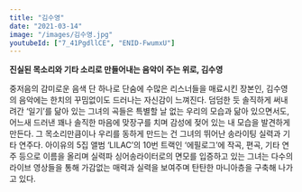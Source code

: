 ```yaml
---
title: "김수영"
date: "2021-03-14"
image: "/images/김수영.jpg"
youtubeId: ["7_41PgdllCE", "ENID-FwumxU"]
---
```


**진실된 목소리와 기타 소리로 만들어내는 음악이 주는 위로, 김수영**

중저음의 감미로운 음색 단 하나로 단숨에 수많은 리스너들을 매료시킨 장본인, 김수영의 음악에는 한치의 꾸밈없이도 드러나는 자신감이 느껴진다. 덤덤한 듯 솔직하게 써내려간 ‘일기’를 닮아 있는 그녀의 곡들은 특별할 날 없는 우리의 모습과 닮아 있으면서도, 어느새 드러낸 꽤나 솔직한 마음에 맞장구를 치며 감성에 젖어 있는 내 모습을 발견하게 만든다. 그 목소리만큼이나 우리를 동하게 만드는 건 그녀의 뛰어난 송라이팅 실력과 기타 연주다. 아이유의 5집 앨범 ‘LILAC’의 10번 트랙인 ‘에필로그’에 작곡, 편곡, 기타 연주 등으로 이름을 올리며 실력파 싱어송라이터로의 면모를 입증하고 있는 그녀는 다수의 라이브 영상들을 통해 가감없는 매력과 실력을 보여주며 탄탄한 마니아층을 구축해 나가고 있다.
